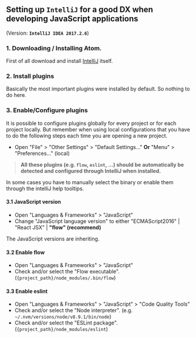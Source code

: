 ## Setting up `IntelliJ` for a good DX when developing JavaScript applications

(Version: **`IntelliJ IDEA 2017.2.6`**)

### 1. Downloading / Installing Atom.

First of all download and install [IntelliJ](https://www.jetbrains.com/idea/download/) itself.

### 2. Install plugins

Basically the most important plugins were installed by default. So nothing to do here.

### 3. Enable/Configure plugins

It is possible to configure plugins globally for every project or for each project locally. But remember when using local configurations that you have to do the following steps each time you are opening a new project.

* Open "File" > "Other Settings" > "Default Settings..." **Or** "Menu" > "Preferences..." (local)

> **All these plugins (e.g. `flow`, `eslint`, ...) should be automatically be detected and configured through IntelliJ when installed.**

In some cases you have to manually select the binary or enable them through the intelliJ help tooltips.

#### 3.1 JavaScript version

* Open "Languages & Frameworks" > "JavaScript"
* Change "JavaScript language version" to either "ECMAScript2016" | "React JSX" | **"flow" (recommend)**

The JavaScript versions are inheriting.

#### 3.2 Enable flow

* Open "Languages & Frameworks" > "JavaScript"
* Check and/or select the "Flow executable". (`{project_path}/node_modules/.bin/flow`)

#### 3.3 Enable eslint

* Open "Languages & Frameworks" > "JavaScript" > "Code Quality Tools"
* Check and/or select the "Node interpreter". (e.g. `~/.nvm/versions/node/v8.9.1/bin/node`)
* Check and/or select the "ESLint package". (`{project_path}/node_modules/eslint`)
